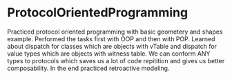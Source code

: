 # ProtocolOrientedProgramming

Practiced protocol oriented programming with basic geometery and shapes example. Performed the tasks first with OOP and then with POP. 
Learned about dispatch for classes which are objects with vTable and dispatch for value types which are objects with witness table.
We can conform ANY types to protocols which saves us a lot of code repitition and gives us better composability.
In the end practiced retroactive modeling.

